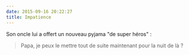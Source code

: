 ```yaml
---
date: 2015-09-16 20:22:27
title: Impatience
---
```


Son oncle lui a offert un nouveau pyjama "de super héros" :

> Papa, je peux le mettre tout de suite maintenant pour la nuit de là ?
